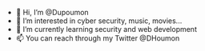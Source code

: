 - 👋 Hi, I’m @Dupoumon
- 👀 I’m interested in cyber security, music, movies...
- 🌱 I’m currently learning security and web development
- 📫 You can reach through my Twitter @DHoumon

<!---
Dupoumon/Dupoumon is a ✨ special ✨ repository because its `README.md` (this file) appears on your GitHub profile.
You can click the Preview link to take a look at your changes.
--->
